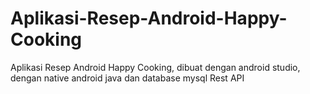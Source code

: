 # Aplikasi-Resep-Android-Happy-Cooking
Aplikasi Resep Android Happy Cooking, dibuat dengan android studio, dengan native android java dan database mysql Rest API
